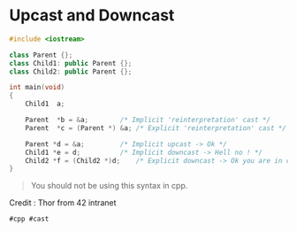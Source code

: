 # Upcast and Downcast

```cpp
#include <iostream>

class Parent {};
class Child1: public Parent {};
class Child2: public Parent {};

int	main(void)
{
	Child1	a;

	Parent	*b = &a;		/* Implicit 'reinterpretation' cast */
	Parent	*c = (Parent *) &a;	/* Explicit 'reinterpretation' cast */

	Parent *d = &a; 		/* Implicit upcast -> Ok */
	Child1 *e = d;			/* Implicit downcast -> Hell no ! */
	Child2 *f = (Child2 *)d;	/* Explicit downcast -> Ok you are in charge */
}
```

> You should not be using this syntax in cpp.

Credit : Thor from 42 intranet

    #cpp #cast
